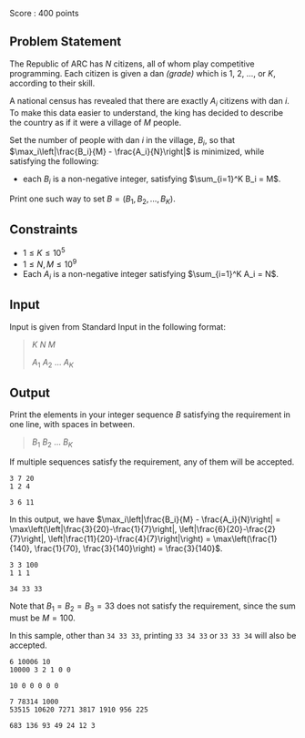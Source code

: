 Score : $400$ points

## Problem Statement

The Republic of ARC has $N$ citizens, all of whom play competitive programming. Each citizen is given a dan *(grade)* which is $1$, $2$, $\ldots$, or $K$, according to their skill.

A national census has revealed that there are exactly $A_i$ citizens with dan $i$. To make this data easier to understand, the king has decided to describe the country as if it were a village of $M$ people.

Set the number of people with dan $i$ in the village, $B_i$, so that $\max_i\left|\frac{B_i}{M} - \frac{A_i}{N}\right|$ is minimized, while satisfying the following:

- each $B_i$ is a non-negative integer, satisfying $\sum_{i=1}^K B_i = M$.

Print one such way to set $B = (B_1, B_2, \ldots, B_K)$.

## Constraints

- $1\leq K\leq 10^5$
- $1\leq N, M\leq 10^9$
- Each $A_i$ is a non-negative integer satisfying $\sum_{i=1}^K A_i = N$.

## Input

Input is given from Standard Input in the following format:

> $K$ $N$ $M$
> 
> $A_1$ $A_2$ $\ldots$ $A_K$

## Output

Print the elements in your integer sequence $B$ satisfying the requirement in one line, with spaces in between.

> $B_1$ $B_2$ $\ldots$ $B_K$

If multiple sequences satisfy the requirement, any of them will be accepted.

```input1
3 7 20
1 2 4
```

```output1
3 6 11
```

In this output, we have $\max_i\left|\frac{B_i}{M} - \frac{A_i}{N}\right| = \max\left(\left|\frac{3}{20}-\frac{1}{7}\right|, \left|\frac{6}{20}-\frac{2}{7}\right|, \left|\frac{11}{20}-\frac{4}{7}\right|\right) = \max\left(\frac{1}{140}, \frac{1}{70}, \frac{3}{140}\right) = \frac{3}{140}$.

```input2
3 3 100
1 1 1
```

```output2
34 33 33
```

Note that $B_1 = B_2 = B_3 = 33$ does not satisfy the requirement, since the sum must be $M = 100$.

In this sample, other than `34 33 33`, printing `33 34 33` or `33 33 34` will also be accepted.

```input3
6 10006 10
10000 3 2 1 0 0
```

```output3
10 0 0 0 0 0
```

```input4
7 78314 1000
53515 10620 7271 3817 1910 956 225
```

```output4
683 136 93 49 24 12 3
```